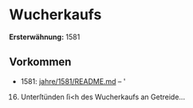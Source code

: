# Wucherkaufs

**Ersterwähnung:** 1581

## Vorkommen
- 1581: [jahre/1581/README.md](../jahre/1581/README.md) – '

16) Unterſtünden ſi<h des Wucherkaufs an Getreide...
